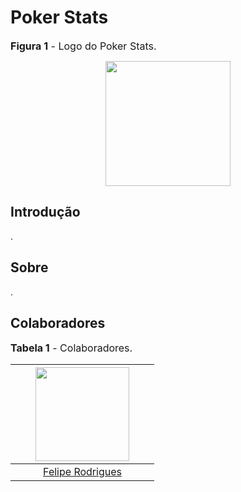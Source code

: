# Poker Stats

<font size="3"><p style="text-align: left">**Figura 1** - Logo do Poker Stats.</p></font>

<div align="center">
    <img src="<path>" width="200px">
</div>

## Introdução


.

## Sobre

.

## Colaboradores

<font size="3"><p style="text-align: left">**Tabela 1** - Colaboradores.</p></font>

|  |  | <img src="https://github.com/felipeJRdev.png" width="150px"> |  |  |
| :-------------------------------------------------------: | :-------------------------------------------------------: | :----------------------------------------------------------: | :-------------------------------------------------------------: | :------------------------------------------------------------: |
|           |               |      [Felipe Rodrigues](https://github.com/felipeJRdev)      |        |               |
